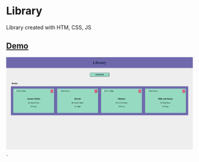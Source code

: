 # Library
Library created with HTM, CSS, JS
## [Demo](https://ramadanwasfi.github.io/Library/)
![main screen](./library.png "Library Dashboard").
